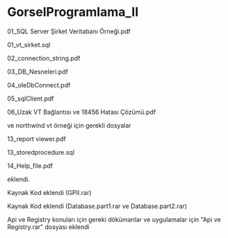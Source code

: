 # GorselProgramlama_II

01_SQL Server Şirket Veritabanı Örneği.pdf 
<p>01_vt_sirket.sql
<p>02_connection_string.pdf
<p>03_DB_Nesneleri.pdf 
<p>04_oleDbConnect.pdf
<p>05_sqlClient.pdf
<p>06_Uzak VT Bağlantısı ve 18456 Hatası Çözümü.pdf
<p>ve northwind vt örneği için gerekli dosyalar 
<p>13_report viewer.pdf
<p>13_storedprocedure.sql
<p>14_Help_file.pdf
<p>eklendi.
  
Kaynak Kod eklendi (GPII.rar)
  
Kaynak Kod eklendi (Database.part1.rar ve Database.part2.rar)
  
<p>Api ve Registry konuları için gereki dökümanlar ve uygulamalar için "Api ve Registry.rar" dosyası eklendi
